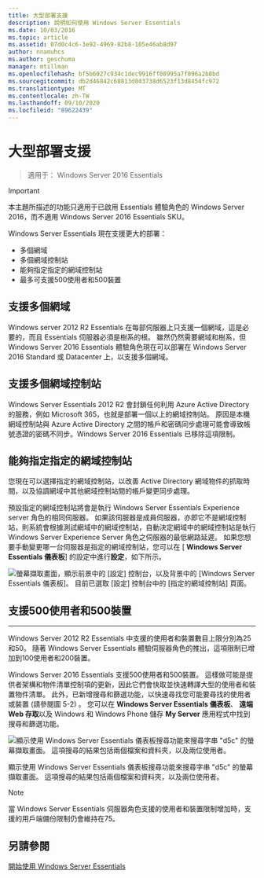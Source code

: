 ```yaml
---
title: 大型部署支援
description: 說明如何使用 Windows Server Essentials
ms.date: 10/03/2016
ms.topic: article
ms.assetid: 07d0c4c6-3e92-4969-82b8-105e46ab8d97
author: nnamuhcs
ms.author: geschuma
manager: mtillman
ms.openlocfilehash: bf5b6027c934c1dec9916ff08995a7f096a2b8bd
ms.sourcegitcommit: db2d46842c68813d043738d6523f13d8454fc972
ms.translationtype: MT
ms.contentlocale: zh-TW
ms.lasthandoff: 09/10/2020
ms.locfileid: "89622439"
---
```

# <a name="support-for-larger-deployments"></a>大型部署支援

>適用于： Windows Server 2016 Essentials

> [!IMPORTANT]
> 本主題所描述的功能只適用于已啟用 Essentials 體驗角色的 Windows Server 2016，而不適用 Windows Server 2016 Essentials SKU。


Windows Server Essentials 現在支援更大的部署：

- 多個網域
- 多個網域控制站
- 能夠指定指定的網域控制站
- 最多可支援500使用者和500裝置

## <a name="support-for-multiple-domains"></a>支援多個網域

Windows server 2012 R2 Essentials 在每部伺服器上只支援一個網域，這是必要的，而且 Essentials 伺服器必須是樹系的根。 雖然仍然需要網域和樹系，但 Windows Server 2016 Essentials 體驗角色現在可以部署在 Windows Server 2016 Standard 或 Datacenter 上，以支援多個網域。

## <a name="support-for-multiple-domain-controllers"></a>支援多個網域控制站

 Windows Server Essentials 2012 R2 會封鎖任何利用 Azure Active Directory 的服務，例如 Microsoft 365，也就是部署一個以上的網域控制站。 原因是本機網域控制站與 Azure Active Directory 之間的帳戶和密碼同步處理可能會導致帳號憑證的密碼不同步。Windows Server 2016 Essentials 已移除這項限制。

## <a name="ability-to-specify-a-designated-domain-controller"></a>能夠指定指定的網域控制站

您現在可以選擇指定的網域控制站，以改善 Active Directory 網域物件的抓取時間，以及協調網域中其他網域控制站間的帳戶變更同步處理。

預設指定的網域控制站將會是執行 Windows Server Essentials Experience server 角色的相同伺服器。 如果該伺服器是成員伺服器，亦即它不是網域控制站，則系統會根據測試網域中的網域控制站，自動決定網域中的網域控制站是執行 Windows Server Experience Server 角色之伺服器的最低網路延遲。 如果您想要手動變更哪一台伺服器是指定的網域控制站，您可以在 [ **Windows Server Essentials 儀表板**] 的設定中進行**設定**，如下所示。

![螢幕擷取畫面，顯示前景中的 [設定] 控制台，以及背景中的 [Windows Server Essentials 儀表板]。 目前已選取 [設定] 控制台中的 [指定的網域控制站] 頁面。](media/larger-deployments-1.PNG)

## <a name="support-for-500-users-and-500-devices"></a>支援500使用者和500裝置
-------------------------------------

Windows Server 2012 R2 Essentials 中支援的使用者和裝置數目上限分別為25和50。 隨著 Windows Server Essentials 體驗伺服器角色的推出，這項限制已增加到100使用者和200裝置。

Windows Server 2016 Essentials 支援500使用者和500裝置。 這樣做可能是提供者架構和物件清單控制項的更新，因此它們會快取並快速轉譯大型的使用者和裝置物件清單。 此外，已新增搜尋和篩選功能，以快速尋找您可能要尋找的使用者或裝置 (請參閱圖 5-2) 。 您可以在 **Windows Server Essentials 儀表板**、 **遠端 Web 存取**以及 Windows 和 Windows Phone 儲存 **My Server** 應用程式中找到搜尋和篩選功能。

![顯示使用 Windows Server Essentials 儀表板搜尋功能來搜尋字串 "d5c" 的螢幕擷取畫面。 這項搜尋的結果包括兩個檔案和資料夾，以及兩位使用者。](media/larger-deployments-2.PNG)

顯示使用 Windows Server Essentials 儀表板搜尋功能來搜尋字串 "d5c" 的螢幕擷取畫面。 這項搜尋的結果包括兩個檔案和資料夾，以及兩位使用者。

> [!NOTE]
> 當 Windows Server Essentials 伺服器角色支援的使用者和裝置限制增加時，支援的用戶端備份限制仍會維持在75。

<a name="see-also"></a>另請參閱
--------
[開始使用 Windows Server Essentials](get-started.md)